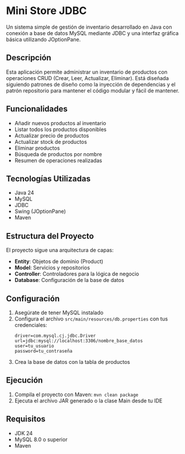 # Mini Store JDBC

Un sistema simple de gestión de inventario desarrollado en Java con conexión a base de datos MySQL mediante JDBC y una interfaz gráfica básica utilizando JOptionPane.

## Descripción

Esta aplicación permite administrar un inventario de productos con operaciones CRUD (Crear, Leer, Actualizar, Eliminar). Está diseñada siguiendo patrones de diseño como la inyección de dependencias y el patrón repositorio para mantener el código modular y fácil de mantener.

## Funcionalidades

- Añadir nuevos productos al inventario
- Listar todos los productos disponibles
- Actualizar precio de productos
- Actualizar stock de productos
- Eliminar productos
- Búsqueda de productos por nombre
- Resumen de operaciones realizadas

## Tecnologías Utilizadas

- Java 24
- MySQL
- JDBC
- Swing (JOptionPane)
- Maven

## Estructura del Proyecto

El proyecto sigue una arquitectura de capas:

- **Entity**: Objetos de dominio (Product)
- **Model**: Servicios y repositorios
- **Controller**: Controladores para la lógica de negocio
- **Database**: Configuración de la base de datos

## Configuración

1. Asegúrate de tener MySQL instalado
2. Configura el archivo `src/main/resources/db.properties` con tus credenciales:
   ```
   driver=com.mysql.cj.jdbc.Driver
   url=jdbc:mysql://localhost:3306/nombre_base_datos
   user=tu_usuario
   password=tu_contraseña
   ```
3. Crea la base de datos con la tabla de productos

## Ejecución

1. Compila el proyecto con Maven: `mvn clean package`
2. Ejecuta el archivo JAR generado o la clase Main desde tu IDE

## Requisitos

- JDK 24
- MySQL 8.0 o superior
- Maven